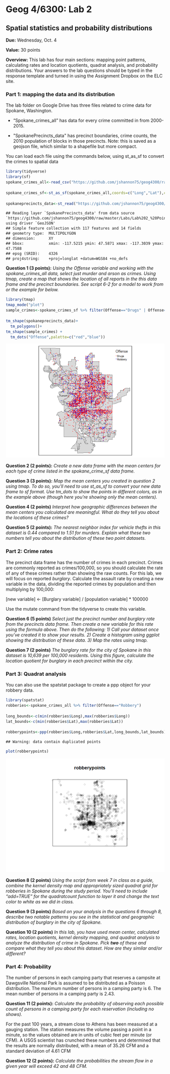 Geog 4/6300: Lab 2
================

Spatial statistics and probability distributions
------------------------------------------------

**Due:** Wednesday, Oct. 4

**Value:** 30 points

**Overview:** This lab has four main sections: mapping point patterns, calculating rates and location quotients, quadrat analysis, and probability distributions. Your answers to the lab questions should be typed in the response template and turned in using the Assignment Dropbox on the ELC site.

### Part 1: mapping the data and its distribution

The lab folder on Google Drive has three files related to crime data for Spokane, Washington.

-   “Spokane\_crimes\_all” has data for every crime committed in from 2000-2015.

-   "SpokanePrecincts\_data" has precinct boundaries, crime counts, the 2010 population of blocks in those precincts. Note: this is saved as a geojson file, which similar to a shapefile but more compact.

You can load each file using the commands below, using st\_as\_sf to convert the crimes to spatial data

``` r
library(tidyverse)
library(sf)
spokane_crimes_all<-read_csv("https://github.com/jshannon75/geog4300/raw/master/Labs/Lab%202_%20Point%20patterns%20and%20quadrat%20analysis/Spokane_crimes_all.csv")

spokane_crimes_sf<-st_as_sf(spokane_crimes_all,coords=c("Long","Lat"),crs=4326)

spokaneprecincts_data<-st_read("https://github.com/jshannon75/geog4300/raw/master/Labs/Lab%202_%20Point%20patterns%20and%20quadrat%20analysis/SpokanePrecincts_data.geojson")
```

    ## Reading layer `SpokanePrecincts_data' from data source `https://github.com/jshannon75/geog4300/raw/master/Labs/Lab%202_%20Point%20patterns%20and%20quadrat%20analysis/SpokanePrecincts_data.geojson' using driver `GeoJSON'
    ## Simple feature collection with 117 features and 14 fields
    ## geometry type:  MULTIPOLYGON
    ## dimension:      XY
    ## bbox:           xmin: -117.5215 ymin: 47.5871 xmax: -117.3039 ymax: 47.7588
    ## epsg (SRID):    4326
    ## proj4string:    +proj=longlat +datum=WGS84 +no_defs

**Question 1 (3 points):** *Using the Offense variable and working with the spokane\_crimes\_all data, select just murder and arson as crimes. Using tmap, create a map that shows the location of all reports in the this data frame and the precinct boundaries. See script 6-2 for a model to work from or the example for below.*

``` r
library(tmap)
tmap_mode("plot")
sample_crimes<-spokane_crimes_sf %>% filter(Offense=="Drugs" | Offense=="Robbery")

tm_shape(spokaneprecincts_data)+
  tm_polygons()+
tm_shape(sample_crimes) + 
  tm_dots("Offense",palette=c("red","blue"))
```

![](Lab_2_Spatial_stats_files/figure-markdown_github-ascii_identifiers/q1%20example-1.png)

**Question 2 (2 points):** *Create a new data frame with the mean centers for each type of crime listed in the spokane\_crime\_sf data frame.*

**Question 3 (3 points):** *Map the mean centers you created in question 2 using tmap. To do so, you'll need to use st\_as\_sf to convert your new data frame to sf format. Use tm\_dots to show the points in different colors, as in the example above (though here you're showing only the mean centers).*

**Question 4 (2 points)** *Interpret how geographic differences between the mean centers you calculated are meaningful. What do they tell you about the locations of these crimes?*

**Question 5 (2 points):** *The nearest neighbor index for vehicle thefts in this dataset is 0.44 compared to 1.51 for murders. Explain what these two numbers tell you about the distribution of these two point datasets.*

### Part 2: Crime rates

The precinct data frame has the number of crimes in each precinct. Crimes are commonly reported as crimes/100,000, so you should calculate the rate of any of these crimes rather than showing the raw counts. For this lab, we will focus on reported *burglary*. Calculate the assault rate by creating a new variable in the data, dividing the reported crimes by population and then multiplying by 100,000:

\[new variable\] &lt;- \[Burglary variable\] / \[population variable\] \* 100000

Use the mutate command from the tidyverse to create this variable.

**Question 6 (5 points)** *Select just the precinct number and burglary rate from the precincts data frame. Then create a new variable for this rate using the formula above. Then do the following: 1) Call your dataset once you've created it to show your results. 2) Create a histogram using ggplot showing the distribution of these data. 3) Map the rates using tmap.*

**Question 7 (2 points)** *The burglary rate for the city of Spokane in this dataset is 10,639 per 100,000 residents. Using this figure, calculate the location quotient for burglary in each precinct within the city.*

### Part 3: Quadrat analysis

You can also use the spatstat package to create a ppp object for your robbery data.

``` r
library(spatstat)
robberies<-spokane_crimes_all %>% filter(Offense=="Robbery")

long_bounds<-c(min(robberies$Long),max(robberies$Long))
lat_bounds<-c(min(robberies$Lat),max(robberies$Lat))

robberypoints<-ppp(robberies$Long,robberies$Lat,long_bounds,lat_bounds)
```

    ## Warning: data contain duplicated points

``` r
plot(robberypoints)
```

![](Lab_2_Spatial_stats_files/figure-markdown_github-ascii_identifiers/unnamed-chunk-2-1.png)

**Question 8 (2 points)** *Using the script from week 7 in class as a guide, combine the kernel density map and appropriately sized quadrat grid for robberies in Spokane during the study period. You’ll need to include “add=TRUE” for the quadratcount function to layer it and change the text color to white as we did in class.*

**Question 9 (3 points)** *Based on your analysis in the questions 6 through 8, describe two notable patterns you see in the statistical and geographic distribution of burglary in the city of Spokane.*

**Question 10 (2 points)** *In this lab, you have used mean center, calculated rates, location quotients, kernel density mapping, and quadrat analysis to analyze the distribution of crime in Spokane. Pick **two** of these and compare what they tell you about this dataset. How are they similar and/or different?*

### Part 4: Probability

The number of persons in each camping party that reserves a campsite at Dawgsville National Park is assumed to be distributed as a Poisson distribution. The maximum number of persons in a camping party is 6. The mean number of persons in a camping party is 2.43.

**Question 11 (2 points):** *Calculate the probability of observing each possible count of persons in a camping party for each reservation (including no shows).*

For the past 100 years, a stream close to Athens has been measured at a gauging station. The station measures the volume passing a point in a minute, so the values obtained are in units of cubic feet per minute (or CFM). A USGS scientist has crunched these numbers and determined that the results are normally distributed, with a mean of 35.26 CFM and a standard deviation of 4.61 CFM

**Question 12 (2 points):** *Calculate the probabilities the stream flow in a given year will exceed 42 and 48 CFM.*
